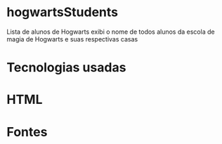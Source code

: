 # hogwartsStudents
Lista de  alunos de Hogwarts exibi o nome de todos alunos da escola de magia de Hogwarts e suas respectivas casas 
# Tecnologias usadas
 # HTML  #
# Fontes
